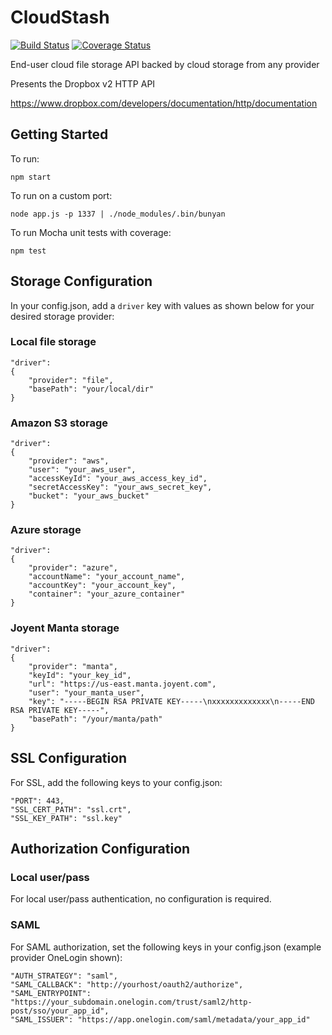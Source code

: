 # CloudStash

[![Build Status](https://travis-ci.org/SynchroLabs/CloudStash.svg?branch=master)](https://travis-ci.org/SynchroLabs/CloudStash)
[![Coverage Status](https://coveralls.io/repos/github/SynchroLabs/CloudStash/badge.svg?branch=master)](https://coveralls.io/github/SynchroLabs/CloudStash?branch=master)

End-user cloud file storage API backed by cloud storage from any provider

Presents the Dropbox v2 HTTP API

https://www.dropbox.com/developers/documentation/http/documentation

## Getting Started

To run:

    npm start

To run on a custom port:

    node app.js -p 1337 | ./node_modules/.bin/bunyan 

To run Mocha unit tests with coverage:

    npm test

## Storage Configuration

In your config.json, add a `driver` key with values as shown below for your desired storage provider:

### Local file storage

    "driver": 
    { 
        "provider": "file", 
        "basePath": "your/local/dir" 
    }

### Amazon S3 storage

    "driver":
    {
        "provider": "aws",
        "user": "your_aws_user",
        "accessKeyId": "your_aws_access_key_id",
        "secretAccessKey": "your_aws_secret_key",
        "bucket": "your_aws_bucket"
    }

### Azure storage

    "driver":
    {
        "provider": "azure",
        "accountName": "your_account_name", 
        "accountKey": "your_account_key",
        "container": "your_azure_container"
    }

### Joyent Manta storage

    "driver":
    {
        "provider": "manta", 
        "keyId": "your_key_id",
        "url": "https://us-east.manta.joyent.com",
        "user": "your_manta_user",
        "key": "-----BEGIN RSA PRIVATE KEY-----\nxxxxxxxxxxxxx\n-----END RSA PRIVATE KEY-----",
        "basePath": "/your/manta/path"
    }

## SSL Configuration

For SSL, add the following keys to your config.json:

    "PORT": 443,
    "SSL_CERT_PATH": "ssl.crt",
    "SSL_KEY_PATH": "ssl.key"

## Authorization Configuration

### Local user/pass

For local user/pass authentication, no configuration is required.

### SAML

For SAML authorization, set the following keys in your config.json (example provider OneLogin shown):

    "AUTH_STRATEGY": "saml",
    "SAML_CALLBACK": "http://yourhost/oauth2/authorize",
    "SAML_ENTRYPOINT": "https://your_subdomain.onelogin.com/trust/saml2/http-post/sso/your_app_id",
    "SAML_ISSUER": "https://app.onelogin.com/saml/metadata/your_app_id"
